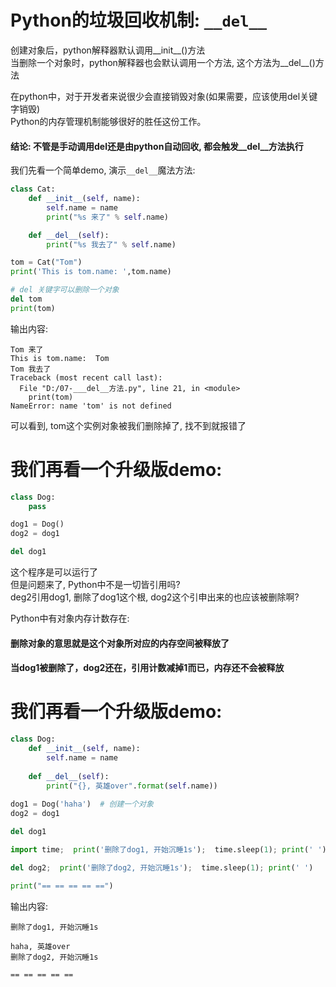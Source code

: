Python的垃圾回收机制: `__del__`     
========

创建对象后，python解释器默认调用__init__()方法    
当删除一个对象时，python解释器也会默认调用一个方法, 这个方法为__del__()方法   

在python中，对于开发者来说很少会直接销毁对象(如果需要，应该使用del关键字销毁)  
Python的内存管理机制能够很好的胜任这份工作。

#### 结论: 不管是手动调用del还是由python自动回收, 都会触发__del__方法执行     

我们先看一个简单demo, 演示`__del__`魔法方法:      
```Python
class Cat:
    def __init__(self, name):
        self.name = name
        print("%s 来了" % self.name)

    def __del__(self):
        print("%s 我去了" % self.name)

tom = Cat("Tom")
print('This is tom.name: ',tom.name)

# del 关键字可以删除一个对象
del tom
print(tom)
```
输出内容:   
```
Tom 来了
This is tom.name:  Tom
Tom 我去了
Traceback (most recent call last):
  File "D:/07-___del__方法.py", line 21, in <module>
    print(tom)
NameError: name 'tom' is not defined
```

可以看到, tom这个实例对象被我们删除掉了, 找不到就报错了   


# 我们再看一个升级版demo:  
```Python
class Dog:
    pass

dog1 = Dog()
dog2 = dog1

del dog1
```
这个程序是可以运行了    
但是问题来了, Python中不是一切皆引用吗?   
deg2引用dog1,  删除了dog1这个根, dog2这个引申出来的也应该被删除啊?     

Python中有对象内存计数存在:  
#### 删除对象的意思就是这个对象所对应的内存空间被释放了
#### 当dog1被删除了，dog2还在，引用计数减掉1而已，内存还不会被释放


# 我们再看一个升级版demo:  
```Python
class Dog:
    def __init__(self, name):
        self.name = name
		
    def __del__(self):
        print("{}, 英雄over".format(self.name))
		
dog1 = Dog('haha')  # 创建一个对象
dog2 = dog1

del dog1

import time;  print('删除了dog1, 开始沉睡1s');  time.sleep(1); print(' ')

del dog2;  print('删除了dog2, 开始沉睡1s');  time.sleep(1); print(' ')

print("== == == == ==")
```
输出内容:  
```
删除了dog1, 开始沉睡1s
 
haha, 英雄over
删除了dog2, 开始沉睡1s
 
== == == == ==
```


